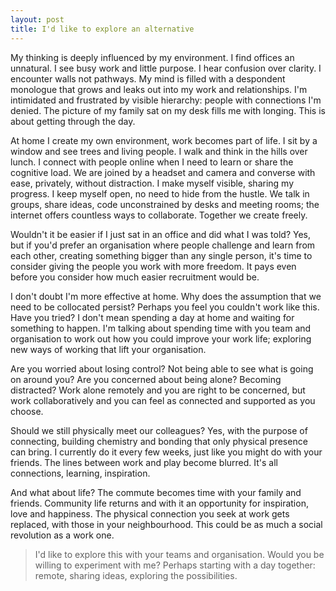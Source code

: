 ```yaml
---
layout: post
title: I'd like to explore an alternative
---
```


My thinking is deeply influenced by my environment. I find offices an unnatural. I see busy work and little purpose. I hear confusion over clarity. I encounter walls not pathways. My mind is filled with a despondent monologue that grows and leaks out into my work and relationships. I'm intimidated and frustrated by visible hierarchy: people with connections I'm denied. The picture of my family sat on my desk fills me with longing. This is about getting through the day.

At home I create my own environment, work becomes part of life. I sit by a window and see trees and living people. I walk and think in the hills over lunch. I connect with people online when I need to learn or share the cognitive load. We are joined by a headset and camera and converse with ease, privately, without distraction. I make myself visible, sharing my progress. I keep myself open,  no need to hide from the hustle. We talk in groups, share ideas, code unconstrained by desks and meeting rooms; the internet offers countless ways to collaborate. Together we create freely. 

Wouldn't it be easier if I just sat in an office and did what I was told? Yes, but if you'd prefer an organisation where people challenge and learn from each other, creating something bigger than any single person, it's time to consider giving the people you work with more freedom. It pays even before you consider how much easier recruitment would be.

I don't doubt I'm more effective at home. Why does the assumption that we need to be collocated persist? Perhaps you feel you couldn't work like this. Have you tried? I don't mean spending a day at home and waiting for something to happen. I'm talking about spending time with you team and organisation to work out how you could improve your work life; exploring new ways of working that lift your organisation.

Are you worried about losing control? Not being able to see what is going on around you? Are you concerned about being alone? Becoming distracted? Work alone remotely and you are right to be concerned, but work collaboratively and you can feel as connected and supported as you choose.

Should we still physically meet our colleagues? Yes, with the purpose of connecting, building chemistry and bonding that only physical presence can bring. I currently do it every few weeks, just like you might do with your friends. The lines between work and play become blurred. It's all connections, learning, inspiration. 

And what about life? The commute becomes time with your family and friends. Community life returns and with it an opportunity for inspiration, love and happiness.  The physical connection you seek at work gets replaced, with those in your neighbourhood. This could be as much a social revolution as a work one.

> I'd like to explore this with your teams and organisation. Would you be willing to experiment with me? Perhaps starting with a day together: remote, sharing ideas, exploring the possibilities. 
